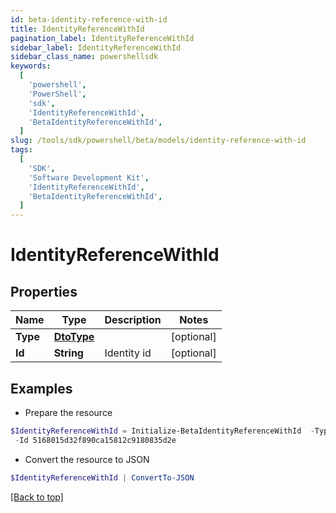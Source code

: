 ```yaml
---
id: beta-identity-reference-with-id
title: IdentityReferenceWithId
pagination_label: IdentityReferenceWithId
sidebar_label: IdentityReferenceWithId
sidebar_class_name: powershellsdk
keywords:
  [
    'powershell',
    'PowerShell',
    'sdk',
    'IdentityReferenceWithId',
    'BetaIdentityReferenceWithId',
  ]
slug: /tools/sdk/powershell/beta/models/identity-reference-with-id
tags:
  [
    'SDK',
    'Software Development Kit',
    'IdentityReferenceWithId',
    'BetaIdentityReferenceWithId',
  ]
---
```


# IdentityReferenceWithId

## Properties

| Name     | Type                    | Description | Notes      |
| -------- | ----------------------- | ----------- | ---------- |
| **Type** | [**DtoType**](dto-type) |             | [optional] |
| **Id**   | **String**              | Identity id | [optional] |

## Examples

- Prepare the resource

```powershell
$IdentityReferenceWithId = Initialize-BetaIdentityReferenceWithId  -Type null `
 -Id 5168015d32f890ca15812c9180835d2e
```

- Convert the resource to JSON

```powershell
$IdentityReferenceWithId | ConvertTo-JSON
```

[[Back to top]](#)
